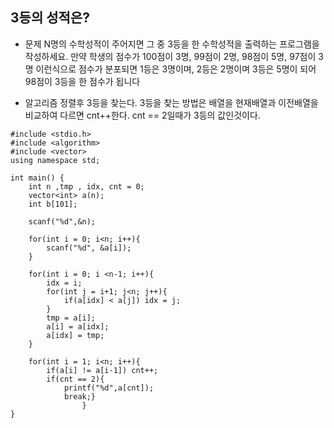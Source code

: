 ## 3등의 성적은?

* 문제 
N명의 수학성적이 주어지면 그 중 3등을 한 수학성적을 출력하는 프로그램을 작성하세요. 만약 학생의 점수가 100점이 3명, 99점이 2명, 98점이 5명, 97점이 3명 이런식으로 점수가 분포되면 1등은 3명이며, 2등은 2명이며 3등은 5명이 되어 98점이 3등을 한 점수가 됩니다

* 알고리즘
정렬후 3등을 찾는다. 
3등을 찾는 방법은 배열을 현재배열과 이전배열을 비교하여 다르면 cnt++한다. cnt == 2일때가 3등의 값인것이다. 
```
#include <stdio.h>
#include <algorithm>
#include <vector>
using namespace std;

int main() { 
    int n ,tmp , idx, cnt = 0;
    vector<int> a(n);
    int b[101];

    scanf("%d",&n);

    for(int i = 0; i<n; i++){ 
        scanf("%d", &a[i]);
    }
    
    for(int i = 0; i <n-1; i++){
        idx = i; 
        for(int j = i+1; j<n; j++){ 
            if(a[idx] < a[j]) idx = j;
        }
        tmp = a[i];
        a[i] = a[idx];
        a[idx] = tmp;
    }

    for(int i = 1; i<n; i++){ 
        if(a[i] != a[i-1]) cnt++;
        if(cnt == 2){
            printf("%d",a[cnt]);
            break;}
                }
}
```